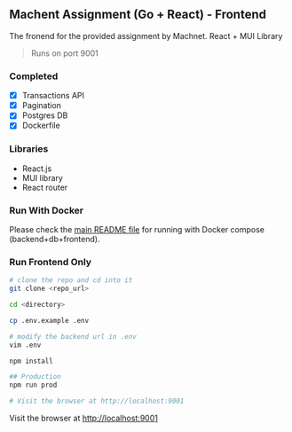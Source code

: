 ## Machent Assignment (Go + React) - Frontend

The fronend for the provided assignment by Machnet. React + MUI Library

> Runs on port 9001

### Completed

- [x] Transactions API
- [x] Pagination
- [x] Postgres DB
- [x] Dockerfile

### Libraries

- React.js
- MUI library
- React router

### Run With Docker

Please check the [main README file](../README.md) for running with Docker compose (backend+db+frontend).

### Run Frontend Only

```bash
# clone the repo and cd into it
git clone <repo_url>

cd <directory>

cp .env.example .env

# modify the backend url in .env
vim .env

npm install

## Production
npm run prod

# Visit the browser at http://localhost:9001
```

Visit the browser at [http://localhost:9001](http://localhost:9001)
